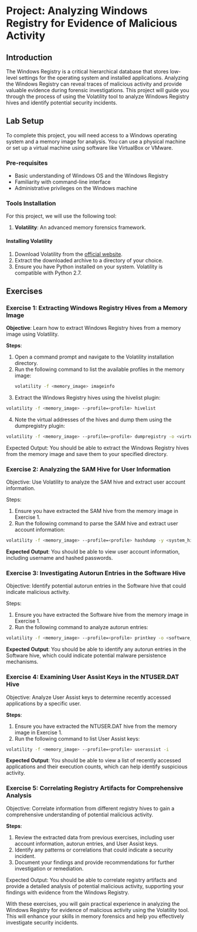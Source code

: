 # Project: Analyzing Windows Registry for Evidence of Malicious Activity

## Introduction
The Windows Registry is a critical hierarchical database that stores low-level settings for the operating system and installed applications. Analyzing the Windows Registry can reveal traces of malicious activity and provide valuable evidence during forensic investigations. This project will guide you through the process of using the Volatility tool to analyze Windows Registry hives and identify potential security incidents.

## Lab Setup
To complete this project, you will need access to a Windows operating system and a memory image for analysis. You can use a physical machine or set up a virtual machine using software like VirtualBox or VMware.

### Pre-requisites
- Basic understanding of Windows OS and the Windows Registry
- Familiarity with command-line interface
- Administrative privileges on the Windows machine

### Tools Installation
For this project, we will use the following tool:
1. **Volatility**: An advanced memory forensics framework.

#### Installing Volatility
1. Download Volatility from the [official website](https://www.volatilityfoundation.org/releases).
2. Extract the downloaded archive to a directory of your choice.
3. Ensure you have Python installed on your system. Volatility is compatible with Python 2.7.

## Exercises

### Exercise 1: Extracting Windows Registry Hives from a Memory Image
**Objective**: Learn how to extract Windows Registry hives from a memory image using Volatility.

**Steps**:
1. Open a command prompt and navigate to the Volatility installation directory.
2. Run the following command to list the available profiles in the memory image:
   ```sh
   volatility -f <memory_image> imageinfo
   ```
3. Extract the Windows Registry hives using the hivelist plugin:
```sh
volatility -f <memory_image> --profile=<profile> hivelist
```
4. Note the virtual addresses of the hives and dump them using the dumpregistry plugin:
```sh
volatility -f <memory_image> --profile=<profile> dumpregistry -o <virtual_address> -D <output_directory>
```
Expected Output: You should be able to extract the Windows Registry hives from the memory image and save them to your specified directory.

### Exercise 2: Analyzing the SAM Hive for User Information
Objective: Use Volatility to analyze the SAM hive and extract user account information.

Steps:

1. Ensure you have extracted the SAM hive from the memory image in Exercise 1.
2. Run the following command to parse the SAM hive and extract user account information:
```sh
volatility -f <memory_image> --profile=<profile> hashdump -y <system_hive> -s <sam_hive>
```
**Expected Output**: You should be able to view user account information, including username and hashed passwords.

### Exercise 3: Investigating Autorun Entries in the Software Hive
Objective: Identify potential autorun entries in the Software hive that could indicate malicious activity.

Steps:

1. Ensure you have extracted the Software hive from the memory image in Exercise 1.
2. Run the following command to analyze autorun entries:
```sh
volatility -f <memory_image> --profile=<profile> printkey -o <software_hive_virtual_address> -K "Microsoft\Windows\CurrentVersion\Run"
```

**Expected Output**: You should be able to identify any autorun entries in the Software hive, which could indicate potential malware persistence mechanisms.

### Exercise 4: Examining User Assist Keys in the NTUSER.DAT Hive
Objective: Analyze User Assist keys to determine recently accessed applications by a specific user.

**Steps**:

1. Ensure you have extracted the NTUSER.DAT hive from the memory image in Exercise 1.
2. Run the following command to list User Assist keys:
```sh
volatility -f <memory_image> --profile=<profile> userassist -i
```

**Expected Output**: You should be able to view a list of recently accessed applications and their execution counts, which can help identify suspicious activity.

### Exercise 5: Correlating Registry Artifacts for Comprehensive Analysis
Objective: Correlate information from different registry hives to gain a comprehensive understanding of potential malicious activity.

**Steps**:

1. Review the extracted data from previous exercises, including user account information, autorun entries, and User Assist keys.
2. Identify any patterns or correlations that could indicate a security incident.
3. Document your findings and provide recommendations for further investigation or remediation.

Expected Output: You should be able to correlate registry artifacts and provide a detailed analysis of potential malicious activity, supporting your findings with evidence from the Windows Registry.

With these exercises, you will gain practical experience in analyzing the Windows Registry for evidence of malicious activity using the Volatility tool. This will enhance your skills in memory forensics and help you effectively investigate security incidents.
